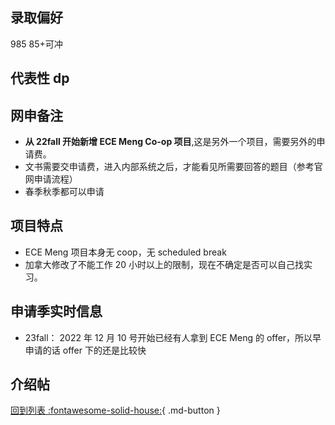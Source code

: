 ## 录取偏好

985 85+可冲

## 代表性 dp

## 网申备注

- **从 22fall 开始新增 ECE Meng Co-op 项目**,这是另外一个项目，需要另外的申请费。
- 文书需要交申请费，进入内部系统之后，才能看见所需要回答的题目（参考官网申请流程）
- 春季秋季都可以申请

## 项目特点

- ECE Meng 项目本身无 coop，无 scheduled break
- 加拿大修改了不能工作 20 小时以上的限制，现在不确定是否可以自己找实习。

## 申请季实时信息

- 23fall：
  2022 年 12 月 10 号开始已经有人拿到 ECE Meng 的 offer，所以早申请的话 offer 下的还是比较快

## 介绍帖

[回到列表 :fontawesome-solid-house:](选校梯度.md){ .md-button }
